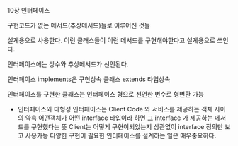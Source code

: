 10장 인터페이스 

구현코드가 없는 메서드(추상메서드)들로 이루어진 것들

설계용으로 사용한다.
이런 클래스들이 이런 메서드를 구현해야한다고 설계용으로 쓰인다.


인터페이스에는 상수와 추상메서드가 선언된다.

인터페이스 implements은 구현상속
클래스 extends 타입상속


인터페이스를 구현한 클래스는 인터페이스 형으로 선언한 변수로 형변환 가능

-  인터페이스와 다형성
 인터페이스는 Client Code 와 서비스를 제공하는 객체 사이의 약속
 어떤객체가 어떤 interface 타입이라 하면 그 interface 가 제공하는 메서드를 구현했다는 뜻
 Client는 어떻게 구현이되었는지 상관없이 interface 정의만 보고 사용가능
 다양한 구현이 필요한 인터페이스를 설계하는 일은 매우중요하다.

